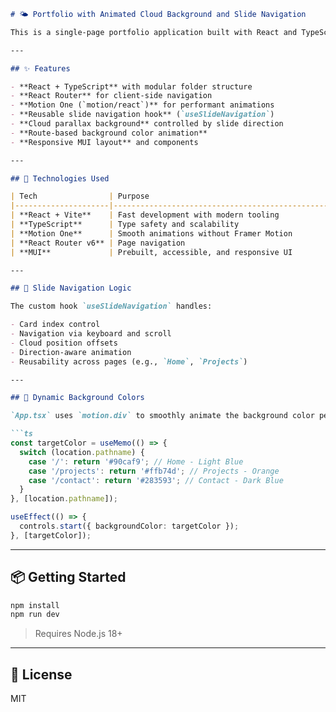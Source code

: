 ```markdown
# 🌤️ Portfolio with Animated Cloud Background and Slide Navigation

This is a single-page portfolio application built with React and TypeScript. It features a cloud-themed animated background, smooth route-based background color transitions, and reusable slide navigation for showcasing personal info and projects.

---

## ✨ Features

- **React + TypeScript** with modular folder structure
- **React Router** for client-side navigation
- **Motion One (`motion/react`)** for performant animations
- **Reusable slide navigation hook** (`useSlideNavigation`)
- **Cloud parallax background** controlled by slide direction
- **Route-based background color animation**
- **Responsive MUI layout** and components

---

## 🔧 Technologies Used

| Tech                | Purpose                                        |
|---------------------|------------------------------------------------|
| **React + Vite**    | Fast development with modern tooling           |
| **TypeScript**      | Type safety and scalability                    |
| **Motion One**      | Smooth animations without Framer Motion        |
| **React Router v6** | Page navigation                                |
| **MUI**             | Prebuilt, accessible, and responsive UI        |

---

## 🔄 Slide Navigation Logic

The custom hook `useSlideNavigation` handles:

- Card index control
- Navigation via keyboard and scroll
- Cloud position offsets
- Direction-aware animation
- Reusability across pages (e.g., `Home`, `Projects`)

---

## 🎨 Dynamic Background Colors

`App.tsx` uses `motion.div` to smoothly animate the background color per route:

```ts
const targetColor = useMemo(() => {
  switch (location.pathname) {
    case '/': return '#90caf9'; // Home - Light Blue
    case '/projects': return '#ffb74d'; // Projects - Orange
    case '/contact': return '#283593'; // Contact - Dark Blue
  }
}, [location.pathname]);

useEffect(() => {
  controls.start({ backgroundColor: targetColor });
}, [targetColor]);
```

---

## 📦 Getting Started

```bash
npm install
npm run dev
```

> Requires Node.js 18+

---

## 📄 License

MIT

```

